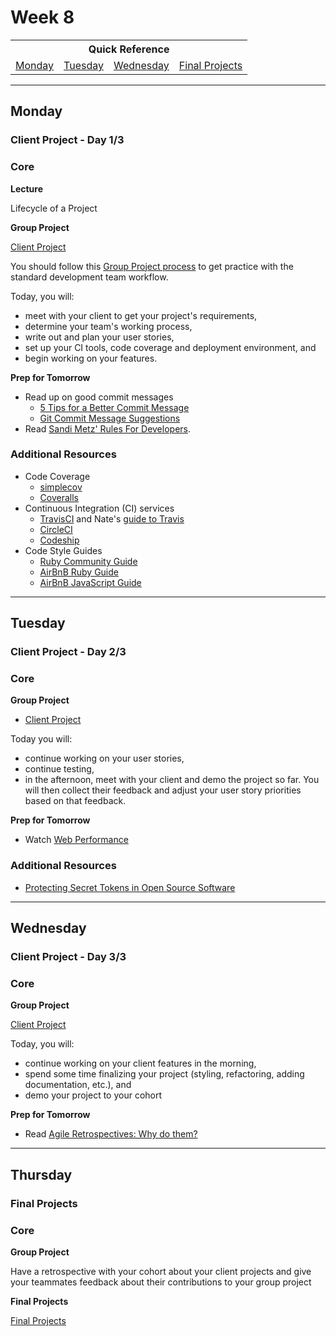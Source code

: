 # Week 8

<table>
  <tr>
  <th colspan="6">Quick Reference</th>
  </tr>

  <tr>
  <td><a href="#monday">Monday</a></a></td>
  <td><a href="#tuesday">Tuesday</a></td>
  <td><a href="#wednesday">Wednesday</a></td>
  <td><a href="#final-projects">Final Projects</a></td>
  </tr>
</table>

---

## Monday
### Client Project - Day 1/3

### Core

**Lecture**

Lifecycle of a Project

**Group Project**

[Client Project](../../../../client-project-challenge)

You should follow this [Group Project process](../resources/group_project_process.md) to get practice with the standard development team workflow.

Today, you will:

- meet with your client to get your project's requirements,
- determine your team's working process,
- write out and plan your user stories,
- set up your CI tools, code coverage and deployment environment, and
- begin working on your features.

**Prep for Tomorrow**

- Read up on good commit messages
    - [5 Tips for a Better Commit Message](http://robots.thoughtbot.com/5-useful-tips-for-a-better-commit-message)
    - [Git Commit Message Suggestions](http://tbaggery.com/2008/04/19/a-note-about-git-commit-messages.html)
- Read [Sandi Metz' Rules For Developers](http://robots.thoughtbot.com/sandi-metz-rules-for-developers).

### Additional Resources

- Code Coverage
  - [simplecov](https://github.com/colszowka/simplecov)
  - [Coveralls](https://coveralls.io/)
- Continuous Integration (CI) services
  - [TravisCI](https://travis-ci.org) and Nate's [guide to Travis](../resources/travis.md)
  - [CircleCI](https://circleci.com)
  - [Codeship](https://codeship.com/)
- Code Style Guides
  - [Ruby Community Guide](https://github.com/bbatsov/ruby-style-guide)
  - [AirBnB Ruby Guide](https://github.com/airbnb/ruby)
  - [AirBnB JavaScript Guide](https://github.com/airbnb/javascript)

----

## Tuesday
### Client Project - Day 2/3

### Core

**Group Project**

- [Client Project](../../../../client-project-challenge)

Today you will:

- continue working on your user stories,
- continue testing,
- in the afternoon, meet with your client and demo the project so far. You will then collect their feedback and adjust your user story priorities based on that feedback.

**Prep for Tomorrow**

- Watch [Web Performance](https://talks.devbootcamp.com/web-performance-3)

### Additional Resources

- [Protecting Secret Tokens in Open Source Software](https://github.com/devbootcamp/reference/wiki/Open-Source-Secrets)

---

## Wednesday
### Client Project - Day 3/3

### Core

**Group Project**

[Client Project](../../../../client-project-challenge)

Today, you will:

- continue working on your client features in the morning,
- spend some time finalizing your project (styling, refactoring, adding documentation, etc.), and
- demo your project to your cohort

**Prep for Tomorrow**

- Read [Agile Retrospectives: Why do them?](https://medium.com/@benlinders/agile-retrospectives-why-do-them-2f9ba6a7ae32)

---

## Thursday
### Final Projects

### Core

**Group Project**

Have a retrospective with your cohort about your client projects and give your teammates feedback about their contributions to your group project

**Final Projects**

[Final Projects](../final-projects/)
